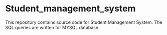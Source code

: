 # Student_management_system
This repository contains source code for Student Management System. The SQL queries are written for MYSQL database.
